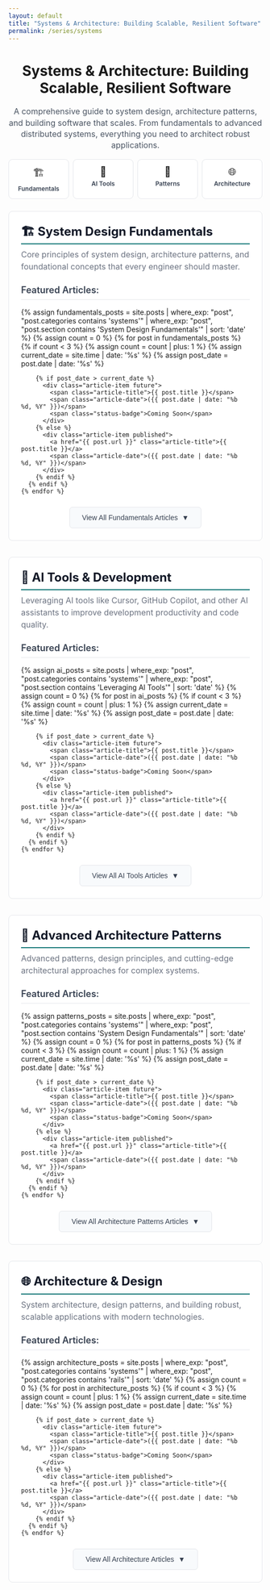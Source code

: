 ```yaml
---
layout: default
title: "Systems & Architecture: Building Scalable, Resilient Software"
permalink: /series/systems
---
```

# Systems & Architecture: Building Scalable, Resilient Software

<p class="series-intro">A comprehensive guide to system design, architecture patterns, and building software that scales. From fundamentals to advanced distributed systems, everything you need to architect robust applications.</p>

<!-- Quick Navigation -->
<div class="quick-nav">
  <a href="#fundamentals" class="quick-nav-item">
    <span class="nav-icon">🏗️</span>
    <span class="nav-text">Fundamentals</span>
  </a>
  <a href="#ai-tools" class="quick-nav-item">
    <span class="nav-icon">🤖</span>
    <span class="nav-text">AI Tools</span>
  </a>
  <a href="#patterns" class="quick-nav-item">
    <span class="nav-icon">🔧</span>
    <span class="nav-text">Patterns</span>
  </a>
  <a href="#architecture" class="quick-nav-item">
    <span class="nav-icon">🌐</span>
    <span class="nav-text">Architecture</span>
  </a>
</div>

<!-- System Design Fundamentals Section -->
<section id="fundamentals" class="content-section">
  <h2 class="section-title">🏗️ System Design Fundamentals</h2>
  <p class="section-description">Core principles of system design, architecture patterns, and foundational concepts that every engineer should master.</p>
  
  <!-- Featured Articles (Show First 3) -->
  <div class="featured-articles">
    <h3>Featured Articles:</h3>
    {% assign fundamentals_posts = site.posts | where_exp: "post", "post.categories contains 'systems'" | where_exp: "post", "post.section contains 'System Design Fundamentals'" | sort: 'date' %}
    {% assign count = 0 %}
    {% for post in fundamentals_posts %}
      {% if count < 3 %}
        {% assign count = count | plus: 1 %}
        {% assign current_date = site.time | date: '%s' %}
        {% assign post_date = post.date | date: '%s' %}
        
        {% if post_date > current_date %}
          <div class="article-item future">
            <span class="article-title">{{ post.title }}</span>
            <span class="article-date">({{ post.date | date: "%b %d, %Y" }})</span>
            <span class="status-badge">Coming Soon</span>
          </div>
        {% else %}
          <div class="article-item published">
            <a href="{{ post.url }}" class="article-title">{{ post.title }}</a>
            <span class="article-date">({{ post.date | date: "%b %d, %Y" }})</span>
          </div>
        {% endif %}
      {% endif %}
    {% endfor %}
  </div>
  
  <!-- Expandable Section -->
  <div class="expandable-section" id="fundamentals-expanded" style="display: none;">
    <h3>All Fundamentals Articles:</h3>
    {% for post in fundamentals_posts %}
      {% assign current_date = site.time | date: '%s' %}
      {% assign post_date = post.date | date: '%s' %}
      
      {% if post_date > current_date %}
        <div class="article-item future">
          <span class="article-title">{{ post.title }}</span>
          <span class="article-date">({{ post.date | date: "%b %d, %Y" }})</span>
          <span class="status-badge">Coming Soon</span>
        </div>
      {% else %}
        <div class="article-item published">
          <a href="{{ post.url }}" class="article-title">{{ post.title }}</a>
          <span class="article-date">({{ post.date | date: "%b %d, %Y" }})</span>
        </div>
      {% endif %}
    {% endfor %}
  </div>
  
  <!-- View All Button -->
  <div class="view-all-container">
    <button class="view-all-btn" onclick="toggleSection('fundamentals-expanded', this)">
      <span class="btn-text">View All Fundamentals Articles</span>
      <span class="btn-icon">▼</span>
    </button>
  </div>
</section>

<!-- AI Tools & Development Section -->
<section id="ai-tools" class="content-section">
  <h2 class="section-title">🤖 AI Tools & Development</h2>
  <p class="section-description">Leveraging AI tools like Cursor, GitHub Copilot, and other AI assistants to improve development productivity and code quality.</p>
  
  <!-- Featured Articles (Show First 3) -->
  <div class="featured-articles">
    <h3>Featured Articles:</h3>
    {% assign ai_posts = site.posts | where_exp: "post", "post.categories contains 'systems'" | where_exp: "post", "post.section contains 'Leveraging AI Tools'" | sort: 'date' %}
    {% assign count = 0 %}
    {% for post in ai_posts %}
      {% if count < 3 %}
        {% assign count = count | plus: 1 %}
        {% assign current_date = site.time | date: '%s' %}
        {% assign post_date = post.date | date: '%s' %}
        
        {% if post_date > current_date %}
          <div class="article-item future">
            <span class="article-title">{{ post.title }}</span>
            <span class="article-date">({{ post.date | date: "%b %d, %Y" }})</span>
            <span class="status-badge">Coming Soon</span>
          </div>
        {% else %}
          <div class="article-item published">
            <a href="{{ post.url }}" class="article-title">{{ post.title }}</a>
            <span class="article-date">({{ post.date | date: "%b %d, %Y" }})</span>
          </div>
        {% endif %}
      {% endif %}
    {% endfor %}
  </div>
  
  <!-- Expandable Section -->
  <div class="expandable-section" id="ai-expanded" style="display: none;">
    <h3>All AI Tools Articles:</h3>
    {% for post in ai_posts %}
      {% assign current_date = site.time | date: '%s' %}
      {% assign post_date = post.date | date: '%s' %}
      
      {% if post_date > current_date %}
        <div class="article-item future">
          <span class="article-title">{{ post.title }}</span>
          <span class="article-date">({{ post.date | date: "%b %d, %Y" }})</span>
          <span class="status-badge">Coming Soon</span>
        </div>
      {% else %}
        <div class="article-item published">
          <a href="{{ post.url }}" class="article-title">{{ post.title }}</a>
          <span class="article-date">({{ post.date | date: "%b %d, %Y" }})</span>
        </div>
      {% endif %}
    {% endfor %}
  </div>
  
  <!-- View All Button -->
  <div class="view-all-container">
    <button class="view-all-btn" onclick="toggleSection('ai-expanded', this)">
      <span class="btn-text">View All AI Tools Articles</span>
      <span class="btn-icon">▼</span>
    </button>
  </div>
</section>

<!-- Advanced Architecture Patterns Section -->
<section id="patterns" class="content-section">
  <h2 class="section-title">🔧 Advanced Architecture Patterns</h2>
  <p class="section-description">Advanced patterns, design principles, and cutting-edge architectural approaches for complex systems.</p>
  
  <!-- Featured Articles (Show First 3) -->
  <div class="featured-articles">
    <h3>Featured Articles:</h3>
    {% assign patterns_posts = site.posts | where_exp: "post", "post.categories contains 'systems'" | where_exp: "post", "post.section contains 'System Design Fundamentals'" | sort: 'date' %}
    {% assign count = 0 %}
    {% for post in patterns_posts %}
      {% if count < 3 %}
        {% assign count = count | plus: 1 %}
        {% assign current_date = site.time | date: '%s' %}
        {% assign post_date = post.date | date: '%s' %}
        
        {% if post_date > current_date %}
          <div class="article-item future">
            <span class="article-title">{{ post.title }}</span>
            <span class="article-date">({{ post.date | date: "%b %d, %Y" }})</span>
            <span class="status-badge">Coming Soon</span>
          </div>
        {% else %}
          <div class="article-item published">
            <a href="{{ post.url }}" class="article-title">{{ post.title }}</a>
            <span class="article-date">({{ post.date | date: "%b %d, %Y" }})</span>
          </div>
        {% endif %}
      {% endif %}
    {% endfor %}
  </div>
  
  <!-- Expandable Section -->
  <div class="expandable-section" id="patterns-expanded" style="display: none;">
    <h3>All Architecture Patterns Articles:</h3>
    {% for post in patterns_posts %}
      {% assign current_date = site.time | date: '%s' %}
      {% assign post_date = post.date | date: '%s' %}
      
      {% if post_date > current_date %}
        <div class="article-item future">
          <span class="article-title">{{ post.title }}</span>
          <span class="article-date">({{ post.date | date: "%b %d, %Y" }})</span>
          <span class="status-badge">Coming Soon</span>
        </div>
      {% else %}
        <div class="article-item published">
          <a href="{{ post.url }}" class="article-title">{{ post.title }}</a>
          <span class="article-date">({{ post.date | date: "%b %d, %Y" }})</span>
        </div>
      {% endif %}
    {% endfor %}
  </div>
  
  <!-- View All Button -->
  <div class="view-all-container">
    <button class="view-all-btn" onclick="toggleSection('patterns-expanded', this)">
      <span class="btn-text">View All Architecture Patterns Articles</span>
      <span class="btn-icon">▼</span>
    </button>
  </div>
</section>



<!-- Architecture & Design Section -->
<section id="architecture" class="content-section">
  <h2 class="section-title">🌐 Architecture & Design</h2>
  <p class="section-description">System architecture, design patterns, and building robust, scalable applications with modern technologies.</p>
  
  <!-- Featured Articles (Show First 3) -->
  <div class="featured-articles">
    <h3>Featured Articles:</h3>
    {% assign architecture_posts = site.posts | where_exp: "post", "post.categories contains 'systems'" | where_exp: "post", "post.categories contains 'rails'" | sort: 'date' %}
    {% assign count = 0 %}
    {% for post in architecture_posts %}
      {% if count < 3 %}
        {% assign count = count | plus: 1 %}
        {% assign current_date = site.time | date: '%s' %}
        {% assign post_date = post.date | date: '%s' %}
        
        {% if post_date > current_date %}
          <div class="article-item future">
            <span class="article-title">{{ post.title }}</span>
            <span class="article-date">({{ post.date | date: "%b %d, %Y" }})</span>
            <span class="status-badge">Coming Soon</span>
          </div>
        {% else %}
          <div class="article-item published">
            <a href="{{ post.url }}" class="article-title">{{ post.title }}</a>
            <span class="article-date">({{ post.date | date: "%b %d, %Y" }})</span>
          </div>
        {% endif %}
      {% endif %}
    {% endfor %}
  </div>
  
  <!-- Expandable Section -->
  <div class="expandable-section" id="architecture-expanded" style="display: none;">
    <h3>All Architecture Articles:</h3>
    {% for post in architecture_posts %}
      {% assign current_date = site.time | date: '%s' %}
      {% assign post_date = post.date | date: '%s' %}
      
      {% if post_date > current_date %}
        <div class="article-item future">
          <span class="article-title">{{ post.title }}</span>
          <span class="article-date">({{ post.date | date: "%b %d, %Y" }})</span>
          <span class="status-badge">Coming Soon</span>
        </div>
      {% else %}
        <div class="article-item published">
          <a href="{{ post.url }}" class="article-title">{{ post.title }}</a>
          <span class="article-date">({{ post.date | date: "%b %d, %Y" }})</span>
        </div>
      {% endif %}
    {% endfor %}
  </div>
  
  <!-- View All Button -->
  <div class="view-all-container">
    <button class="view-all-btn" onclick="toggleSection('architecture-expanded', this)">
      <span class="btn-text">View All Architecture Articles</span>
      <span class="btn-icon">▼</span>
    </button>
  </div>
</section>

<!-- JavaScript for Toggle Functionality -->
<script>
function toggleSection(sectionId, button) {
  const section = document.getElementById(sectionId);
  const btnText = button.querySelector('.btn-text');
  const btnIcon = button.querySelector('.btn-icon');
  
  if (section.style.display === 'none') {
    section.style.display = 'block';
    btnText.textContent = btnText.textContent.replace('View All', 'Show Less');
    btnIcon.textContent = '▲';
    button.classList.add('expanded');
  } else {
    section.style.display = 'none';
    btnText.textContent = btnText.textContent.replace('Show Less', 'View All');
    btnIcon.textContent = '▼';
    button.classList.remove('expanded');
  }
}
</script>

<style>
/* Series Introduction */
.series-intro {
  font-size: 1rem;
  color: #4b5563;
  line-height: 1.4;
  margin: 0.75rem 0 1rem 0;
  text-align: center;
  max-width: 600px;
  margin-left: auto;
  margin-right: auto;
}

/* Main Heading */
h1 {
  text-align: center;
}

/* Quick Navigation */
.quick-nav {
  display: grid;
  grid-template-columns: repeat(4, 1fr);
  gap: 0.5rem;
  margin: 1rem 0 1.5rem 0;
}

.quick-nav-item {
  display: flex;
  flex-direction: column;
  align-items: center;
  padding: 0.75rem 0.5rem;
  background: white;
  border: 1px solid #e5e7eb;
  border-radius: 8px;
  text-decoration: none;
  color: inherit;
  transition: all 0.2s ease;
  text-align: center;
}

.quick-nav-item:hover {
  border-color: #157878;
  transform: translateY(-2px);
  box-shadow: 0 4px 12px rgba(21, 120, 120, 0.15);
  text-decoration: none;
}

.nav-icon {
  font-size: 1.25rem;
  margin-bottom: 0.25rem;
}

.nav-text {
  font-weight: 600;
  color: #374151;
  font-size: 0.75rem;
}

/* Content Sections */
.content-section {
  margin-bottom: 2rem;
  padding: 1.5rem;
  background: white;
  border-radius: 8px;
  border: 1px solid #e5e7eb;
}

.section-title {
  font-size: 1.5rem;
  font-weight: 700;
  color: #111827;
  margin: 0 0 0.5rem 0;
  line-height: 1.3;
  border-bottom: 2px solid #157878;
  padding-bottom: 0.5rem;
}

.section-description {
  font-size: 1rem;
  color: #6b7280;
  line-height: 1.5;
  margin: 0 0 1.5rem 0;
  max-width: 700px;
}

/* Featured Articles */
.featured-articles {
  margin-bottom: 1.5rem;
}

.featured-articles h3 {
  font-size: 1.125rem;
  font-weight: 600;
  color: #374151;
  margin: 0 0 1rem 0;
  padding-bottom: 0.5rem;
  border-bottom: 1px solid #e5e7eb;
}

/* Article Items */
.article-item {
  display: flex;
  align-items: center;
  gap: 0.75rem;
  padding: 0.75rem 0;
  border-bottom: 1px solid #f3f4f6;
}

.article-item:last-child {
  border-bottom: none;
}

.article-title {
  font-size: 1rem;
  font-weight: 500;
  color: #111827;
  text-decoration: none;
  flex: 1;
}

.article-title:hover {
  color: #157878;
}

.article-date {
  font-size: 0.875rem;
  color: #6b7280;
  font-weight: 400;
}

.status-badge {
  font-size: 0.75rem;
  background: #f59e0b;
  color: white;
  padding: 0.25rem 0.5rem;
  border-radius: 6px;
  font-weight: 500;
}

/* Future Articles */
.article-item.future .article-title {
  color: #9ca3af;
  font-style: italic;
}

.article-item.future .article-date {
  color: #9ca3af;
}

/* Expandable Sections */
.expandable-section {
  margin-top: 1rem;
  padding-top: 1rem;
  border-top: 1px solid #e5e7eb;
}

.expandable-section h3 {
  font-size: 1.125rem;
  font-weight: 600;
  color: #374151;
  margin: 0 0 1rem 0;
  padding-bottom: 0.5rem;
  border-bottom: 1px solid #e5e7eb;
}

/* View All Button */
.view-all-container {
  text-align: center;
  margin-top: 1rem;
}

.view-all-btn {
  background: #f8fafc;
  border: 1px solid #e5e7eb;
  border-radius: 6px;
  padding: 0.75rem 1.5rem;
  font-size: 0.875rem;
  font-weight: 500;
  color: #374151;
  cursor: pointer;
  transition: all 0.2s ease;
  display: inline-flex;
  align-items: center;
  gap: 0.5rem;
}

.view-all-btn:hover {
  background: #f1f5f9;
  border-color: #157878;
  color: #157878;
}

.view-all-btn.expanded {
  background: #157878;
  color: white;
  border-color: #157878;
}

.btn-icon {
  transition: transform 0.2s ease;
}

/* Mobile Responsive */
@media (max-width: 768px) {
  .quick-nav {
    grid-template-columns: repeat(2, 1fr);
    gap: 0.375rem;
  }
  
  .section-title {
    font-size: 1.25rem;
  }
  
  .series-intro {
    font-size: 0.875rem;
    margin: 0.5rem 0 0.75rem 0;
  }
  
  .content-section {
    margin-bottom: 1.5rem;
    padding: 1rem;
  }
  
  .view-all-btn {
    padding: 0.625rem 1.25rem;
    font-size: 0.8125rem;
  }
  
  .article-item {
    flex-direction: column;
    align-items: flex-start;
    gap: 0.5rem;
  }
  
  .article-date {
    font-size: 0.8125rem;
  }
}

@media (max-width: 480px) {
  .quick-nav {
    grid-template-columns: 1fr;
  }
  
  .quick-nav-item {
    padding: 0.625rem 0.375rem;
  }
  
  .nav-icon {
    font-size: 1.125rem;
  }
  
  .nav-text {
    font-size: 0.6875rem;
  }
}
</style>
